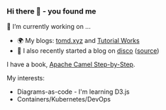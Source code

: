 ### Hi there 👋 - you found me

🔭 I’m currently working on ...

- 🌍 My blogs: [tomd.xyz][tomd] and [Tutorial Works][tw]
- 🎈 I also recently started a blog on [disco][disco] ([source][discosrc])

I have a book, [Apache Camel Step-by-Step][camelsbs].

My interests:

- Diagrams-as-code - I'm learning D3.js
- Containers/Kubernetes/DevOps

[tomd]: https://tomd.xyz
[tw]: https://www.tutorialworks.com
[disco]: https://www.discochap.com
[discosrc]: https://github.com/monodot/discochap
[camelsbs]: https://tomd.xyz/camelstepbystep

<!--
**monodot/monodot** is a ✨ _special_ ✨ repository because its `README.md` (this file) appears on your GitHub profile.

Here are some ideas to get you started:

- 🔭 I’m currently working on ...
- 🌱 I’m currently learning ...
- 👯 I’m looking to collaborate on ...
- 🤔 I’m looking for help with ...
- 💬 Ask me about ...
- 📫 How to reach me: ...
- 😄 Pronouns: ...
- ⚡ Fun fact: ...
-->
